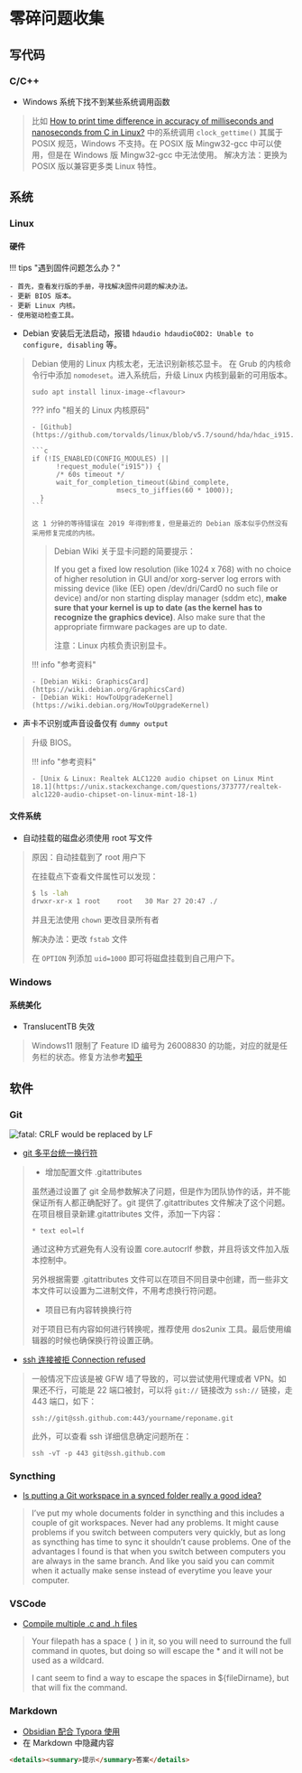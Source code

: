 # 零碎问题收集


## 写代码

### C/C++

- Windows 系统下找不到某些系统调用函数

> 比如 [How to print time difference in accuracy of milliseconds and nanoseconds from C in Linux?](https://stackoverflow.com/questions/16275444/how-to-print-time-difference-in-accuracy-of-milliseconds-and-nanoseconds-from-c) 中的系统调用 `clock_gettime()` 其属于 POSIX 规范，Windows 不支持。在 POSIX 版 Mingw32-gcc 中可以使用，但是在 Windows 版 Mingw32-gcc 中无法使用。
> 解决方法：更换为 POSIX 版以兼容更多类 Linux 特性。

## 系统

### Linux

#### 硬件

<!-- prettier-ignore-start -->
!!! tips "遇到固件问题怎么办？"
    
    - 首先，查看发行版的手册，寻找解决固件问题的解决办法。
    - 更新 BIOS 版本。
    - 更新 Linux 内核。
    - 使用驱动检查工具。
<!-- prettier-ignore-end -->

-   Debian 安装后无法启动，报错 `hdaudio hdaudioC0D2: Unable to configure, disabling` 等。

> Debian 使用的 Linux 内核太老，无法识别新核芯显卡。
> 在 Grub 的内核命令行中添加 `nomodeset`。进入系统后，升级 Linux 内核到最新的可用版本。
>
> ```shell
> sudo apt install linux-image-<flavour>
> ```
>
> <!-- prettier-ignore-start -->
>
> ??? info "相关的 Linux 内核原码"
>
>     - [Github](https://github.com/torvalds/linux/blob/v5.7/sound/hda/hdac_i915.c#L140)
>
>     ```c
>     if (!IS_ENABLED(CONFIG_MODULES) ||
>     	    !request_module("i915")) {
>     		/* 60s timeout */
>     		wait_for_completion_timeout(&bind_complete,
>     					   msecs_to_jiffies(60 * 1000));
>     	}
>     ```
>
>     这 1 分钟的等待错误在 2019 年得到修复，但是最近的 Debian 版本似乎仍然没有采用修复完成的内核。
>
> <!-- prettier-ignore-end -->
>
> > Debian Wiki 关于显卡问题的简要提示：
> >
> > If you get a fixed low resolution (like 1024 x 768) with no choice of higher resolution in GUI and/or xorg-server log errors with missing device (like (EE) open /dev/dri/Card0 no such file or device) and/or non starting display manager (sddm etc), **make sure that your kernel is up to date (as the kernel has to recognize the graphics device)**. Also make sure that the appropriate firmware packages are up to date.
> >
> > 注意：Linux 内核负责识别显卡。
>
> <!-- prettier-ignore-start -->
>
> !!! info "参考资料"
>
>     - [Debian Wiki: GraphicsCard](https://wiki.debian.org/GraphicsCard)
>     - [Debian Wiki: HowToUpgradeKernel](https://wiki.debian.org/HowToUpgradeKernel)
>
> <!-- prettier-ignore-end -->

- 声卡不识别或声音设备仅有 `dummy output`

> 升级 BIOS。
> 
> <!-- prettier-ignore-start -->
> !!! info "参考资料"
>     
>     - [Unix & Linux: Realtek ALC1220 audio chipset on Linux Mint 18.1](https://unix.stackexchange.com/questions/373777/realtek-alc1220-audio-chipset-on-linux-mint-18-1)
> <!-- prettier-ignore-end -->
> 

#### 文件系统

- 自动挂载的磁盘必须使用 root 写文件

> 原因：自动挂载到了 root 用户下
> 
> 在挂载点下查看文件属性可以发现：
> 
> ```bash
> $ ls -lah
> drwxr-xr-x 1 root    root   30 Mar 27 20:47 ./
> ```
> 
> 并且无法使用 `chown` 更改目录所有者
> 
> 解决办法：更改 `fstab` 文件
> 
> 在 `OPTION` 列添加 `uid=1000` 即可将磁盘挂载到自己用户下。

### Windows

#### 系统美化

-   TranslucentTB 失效

> Windows11 限制了 Feature ID 编号为 26008830 的功能，对应的就是任务栏的状态。修复方法参考[知乎](https://www.zhihu.com/question/522335111/answer/2938550118)

## 软件

### Git

![fatal: CRLF would be replaced by LF](https://toub.es/2012/05/28/fatal-crlf-would-be-replaced-by-lf/firstcommit.png)

-   [git 多平台统一换行符](https://juejin.cn/post/6844903591258357773)

> -   增加配置文件 .gitattributes
>
> 虽然通过设置了 git 全局参数解决了问题，但是作为团队协作的话，并不能保证所有人都正确配好了。git 提供了.gitattributes 文件解决了这个问题。在项目根目录新建.gitattributes 文件，添加一下内容：
>
> `* text eol=lf`
>
> 通过这种方式避免有人没有设置 core.autocrlf 参数，并且将该文件加入版本控制中。
>
> 另外根据需要 .gitattributes 文件可以在项目不同目录中创建，而一些非文本文件可以设置为二进制文件，不用考虑换行符问题。
>
> -   项目已有内容转换换行符
>
> 对于项目已有内容如何进行转换呢，推荐使用 dos2unix 工具。最后使用编辑器的时候也确保换行符设置正确。

-   [ssh 连接被拒 Connection refused](https://askubuntu.com/questions/610940/ssh-connect-to-host-github-com-port-22-connection-refused)

> 一般情况下应该是被 GFW 墙了导致的，可以尝试使用代理或者 VPN。如果还不行，可能是 22 端口被封，可以将 `git://` 链接改为 `ssh://` 链接，走 443 端口，如下：
>
> ```
> ssh://git@ssh.github.com:443/yourname/reponame.git
> ```
>
> 此外，可以查看 ssh 详细信息确定问题所在：
>
> ```
> ssh -vT -p 443 git@ssh.github.com
> ```

### Syncthing

-   [Is putting a Git workspace in a synced folder really a good idea?](https://forum.syncthing.net/t/is-putting-a-git-workspace-in-a-synced-folder-really-a-good-idea/1774)

> I’ve put my whole documents folder in syncthing and this includes a couple of git workspaces. Never had any problems. It might cause problems if you switch between computers very quickly, but as long as syncthing has time to sync it shouldn’t cause problems. One of the advantages I found is that when you switch between computers you are always in the same branch. And like you said you can commit when it actually make sense instead of everytime you leave your computer.

### VSCode

-   [Compile multiple .c and .h files](https://github.com/microsoft/vscode-cpptools/issues/5502)

> Your filepath has a space (` `) in it, so you will need to surround the full command in quotes, but doing so will escape the \* and it will not be used as a wildcard.
>
> I cant seem to find a way to escape the spaces in ${fileDirname}, but that will fix the command.

### Markdown

-   [Obsidian 配合 Typora 使用](https://crazt.moe/archives/54/)
-   在 Markdown 中隐藏内容

```HTML
<details><summary>提示</summary>答案</details>
```
